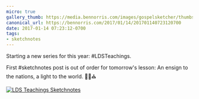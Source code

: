 ```yaml
---
micro: true
gallery_thumb: https://media.bennorris.com/images/gospelsketcher/thumbs/hinckley-teachings-2.jpg
canonical_url: https://bennorris.com/2017/01/14/201701140723120700
date: 2017-01-14 07:23:12-0700
tags:
- sketchnotes
---
```


Starting a new series for this year: #LDSTeachings.

First #sketchnotes post is out of order for tomorrow's lesson: An ensign to the nations, a light to the world. ✍🏼⛪️

[![LDS Teachings Sketchnotes](https://media.bennorris.com/images/gospelsketcher/general/hinckley-teachings-2.jpg)](https://media.bennorris.com/images/gospelsketcher/general/hinckley-teachings-2.jpg)